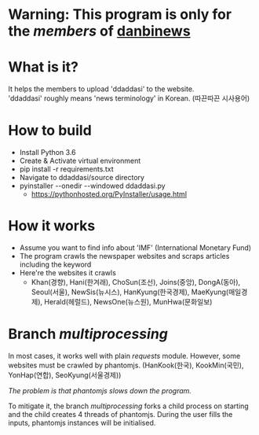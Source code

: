 # Warning: This program is only for the *members* of [danbinews](http://www.danbinews.com/)

# What is it?
It helps the members to upload 'ddaddasi' to the website.  
'ddaddasi' roughly means 'news terminology' in Korean. (따끈따끈 시사용어)

# How to build
- Install Python 3.6
- Create & Activate virtual environment
- pip install -r requirements.txt
- Navigate to ddaddasi/source directory
- pyinstaller --onedir --windowed ddaddasi.py
  - https://pythonhosted.org/PyInstaller/usage.html

# How it works
- Assume you want to find info about 'IMF' (International Monetary Fund)
- The program crawls the newspaper websites and scraps articles including the keyword
- Here're the websites it crawls
  - Khan(경향), Hani(한겨래), ChoSun(조선), Joins(중앙), DongA(동아), Seoul(서울), NewSis(뉴시스), HanKyung(한국경제), 
  MaeKyung(매일경제), Herald(헤럴드), NewsOne(뉴스원), MunHwa(문화일보)

# Branch *multiprocessing*
In most cases, it works well with plain *requests* module. However, some websites must be crawled by phantomjs.
(HanKook(한국), KookMin(국민), YonHap(연합), SeoKyung(서울경제))
  
*The problem is that phantomjs slows down the program.*  

To mitigate it, the branch *multiprocessing* forks a child process on starting
and the child creates 4 threads of phantomjs. During the user fills the inputs, phantomjs instances will be initialised. 

